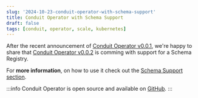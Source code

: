 ```yaml
---
slug: '2024-10-23-conduit-operator-with-schema-support'
title: Conduit Operator with Schema Support
draft: false
tags: [conduit, operator, scale, kubernetes]
---
```


After the recent announcement of [Conduit Operator v0.0.1](https://github.com/ConduitIO/conduit-operator/releases/tag/v0.0.1), we're happy to share that [Conduit Operator v0.0.2](https://github.com/ConduitIO/conduit-operator/releases/tag/v0.0.2) is comming with support for a Schema Registry.

<!--truncate-->

For **more information**, on how to use it check out the [Schema Support section](/docs/scaling/conduit-operator#schema-support).

:::info
Conduit Operator is open source and available on [GitHub](https://github.com/ConduitIO/conduit-operator).
:::
